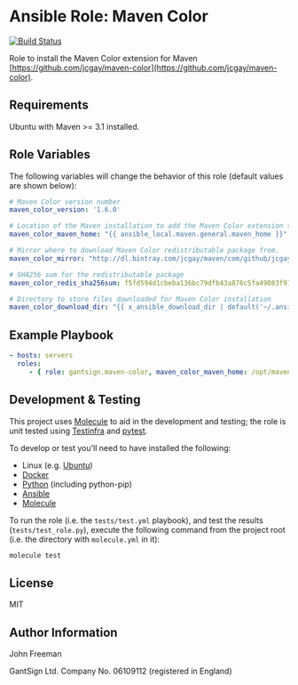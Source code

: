 Ansible Role: Maven Color
=========================

[![Build Status](https://travis-ci.org/gantsign/ansible-role-maven-color.svg?branch=master)](https://travis-ci.org/gantsign/ansible-role-maven-color)

Role to install the Maven Color extension for Maven
[https://github.com/jcgay/maven-color](https://github.com/jcgay/maven-color).

Requirements
------------

Ubuntu with Maven >= 3.1 installed.

Role Variables
--------------

The following variables will change the behavior of this role (default values
are shown below):

```yaml
# Maven Color version number
maven_color_version: '1.6.0'

# Location of the Maven installation to add the Maven Color extension to.
maven_color_maven_home: "{{ ansible_local.maven.general.maven_home }}"

# Mirror where to download Maven Color redistributable package from.
maven_color_mirror: "http://dl.bintray.com/jcgay/maven/com/github/jcgay/maven/color/maven-color-logback/{{ maven_color_version }}"

# SHA256 sum for the redistributable package
maven_color_redis_sha256sum: f5fd594d1cbeba136bc79dfb43a876c5fa49083f97e37fbec81df65dfc87a25b

# Directory to store files downloaded for Maven Color installation
maven_color_download_dir: "{{ x_ansible_download_dir | default('~/.ansible/tmp/downloads') }}"
```

Example Playbook
----------------

```yaml
- hosts: servers
  roles:
     - { role: gantsign.maven-color, maven_color_maven_home: /opt/maven/apache-maven-3.3.9 }
```

Development & Testing
---------------------

This project uses [Molecule](http://molecule.readthedocs.io/) to aid in the
development and testing; the role is unit tested using
[Testinfra](http://testinfra.readthedocs.io/) and
[pytest](http://docs.pytest.org/).

To develop or test you'll need to have installed the following:
* Linux (e.g. [Ubuntu](http://www.ubuntu.com/))
* [Docker](https://www.docker.com/)
* [Python](https://www.python.org/) (including python-pip)
* [Ansible](https://www.ansible.com/)
* [Molecule](http://molecule.readthedocs.io/)

To run the role (i.e. the `tests/test.yml` playbook), and test the results
(`tests/test_role.py`), execute the following command from the project root
(i.e. the directory with `molecule.yml` in it):

```bash
molecule test
```

License
-------

MIT

Author Information
------------------

John Freeman

GantSign Ltd.
Company No. 06109112 (registered in England)
